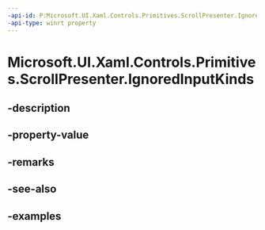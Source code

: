 ```yaml
---
-api-id: P:Microsoft.UI.Xaml.Controls.Primitives.ScrollPresenter.IgnoredInputKinds
-api-type: winrt property
---
```


# Microsoft.UI.Xaml.Controls.Primitives.ScrollPresenter.IgnoredInputKinds

<!--
public Microsoft.UI.Xaml.Controls.ScrollingInputKinds IgnoredInputKinds { get; set; }
-->


## -description

## -property-value

## -remarks

## -see-also

## -examples


